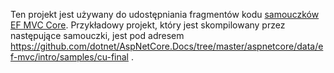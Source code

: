Ten projekt jest używany do udostępniania fragmentów kodu [samouczków EF MVC Core](https://docs.microsoft.com/aspnet/core/data/ef-mvc/intro). Przykładowy projekt, który jest skompilowany przez następujące samouczki, jest pod adresem https://github.com/dotnet/AspNetCore.Docs/tree/master/aspnetcore/data/ef-mvc/intro/samples/cu-final .
